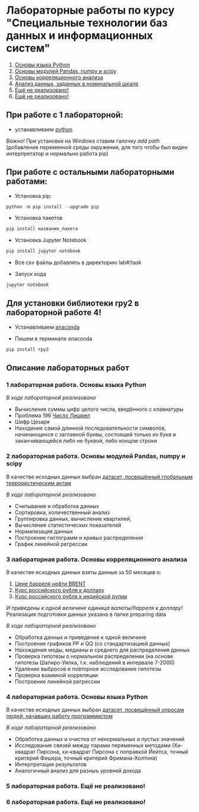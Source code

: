 # Лабораторные работы по курсу "Специальные технологии баз данных и информационных систем"

1. [Основы языка Python](#1)
2. [Основы модулей Pandas, numpy и scipy](#2)
3. [Основы корреляционного анализа](#3)
4. [Анализ данных, заданных в номинальной шкале](#4)
5. [Ещё не реализовано!](#5)
6. [Ещё не реализовано!](#6)

## При работе с 1 лабораторной:

- устанавливаем [python](https://www.python.org/)

*Важно!* При установке на Windows ставим галочку *add path* (добавление переменной среды окружения, для того чтобы был виден интерпретатор и нормально работа pip)

## При работе с остальными лабораторными работами: 

- Установка pip:

```python
python -m pip install --upgrade pip
```

- Установка пакетов

```python
pip install название_пакета
```

- Установка Jupyter Notebook 

```python 
pip install jupyter notebook
```

- Все csv файлы добавлять в директорию lab#/task

- Запуск кода

```python 
jupyter notebook
```

## Для установки библиотеки rpy2 в лабораторной работе 4!

- Устанавливаем [anaconda](https://www.anaconda.com)

- Пишем в терминале anaconda 

```python 
pip install rpy2 
```

## Описание лабораторных работ

### 1 лабораторная работа. Основы языка Python <a name="1"></a>

_В ходе лабораторной реализовано_

- Вычисление суммы цифр целого числа, введённого с клавиатуры 
- Проблема 196 [Число Лишрел](https://habr.com/ru/post/536104)
- Шифр Цезаря
- Находение самой длинной последовательности символов, начинающихся с заглавной буквы, состоящей только из букв и заканчивающейся либо не буквой, либо концом строки

### 2 лабораторная работа. Основы модулей Pandas, numpy и scipy <a name="2"></a>

В качестве исходных данных выбран [датасет, посвящённый глобальным террористическим актам](https://www.kaggle.com/datasets/START-UMD/gtd)

_В ходе лабораторной реализовано_

- Считывание и обработка данных
- Сортировка, количественный анализ
- Группировка данных, вычисление квартилей, 
- Вычисление статистических показателей
- Нормализация данных 
- Построение гистограмм и кривых распределения
- График линейной регрессии

### 3 лабораторная работа. Основы корреляционного анализа <a name="3"></a>

В качестве исходных данных взяты данные за 50 месяцев о:

1. [Цене барреля нефти BRENT](https://www.finam.ru/profile/tovary/brent/export) 
2. [Курс российского рубля к доллару](https://cbr.ru/Queries/UniDbQuery/DownloadExcel/98956?Posted=True&so=1&mode=1&VAL_NM_RQ=R01235&From=04.09.2018&To=04.11.2022&FromDate=09%2F04%2F2018&ToDate=11%2F04%2F2022) 
3. [Курс российского рубля к индийской рупии](https://cbr.ru/Queries/UniDbQuery/DownloadExcel/98956?Posted=True&so=1&mode=1&VAL_NM_RQ=R01270&From=04.09.2018&To=04.11.2022&FromDate=09%2F04%2F2018&ToDate=11%2F04%2F2022)

*И приведены к одной величине единица валюты/барреля к доллару!* Реализация подготовки данных указана в папке preparing data

_В ходе лабораторной реализовано_

- Обработка данных и приведение к одной величине
- Построение графиков PP и QQ (со стандартизацией данных)
- Нахождения моды, медианы и среднего для распределения данных
- Проверка гипотезы о нормальном распределении (на основе гипотезы Шапиро-Уилка, т.к. наблюдений в интервале 7-2000)
- Удаление выбросов и повторное исследование гипотезы
- Проверка взаимной корреляции 
- Построение линейной регрессии

### 4 лабораторная работа. Основы языка Python <a name="4"></a>

В качестве исходных данных выбран [датасет, посвящённый опросам людей, начавших работу программистом](https://www.kaggle.com/datasets/freecodecamp/2016-new-coder-survey-)

_В ходе лабораторной реализовано_

- Обработка данных и очистка от ненормальных и пустых значений
- Исследование связей между парами переменных методами (Хи-квадрат Пирсона, хи-квадрат Пирсона с поправкой Йейтса, точный критерий Фишера, точный критерий Фримана-Холтона)
- Интерпретация результатов
- Аналогичный анализ для разныъ уровней дохода

### 5 лабораторная работа. Ещё не реализовано! <a name="5"></a>


### 6 лабораторная работа. Ещё не реализовано! <a name="6"></a>






